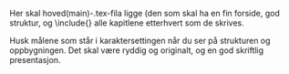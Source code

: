 Her skal hoved(main)-.tex-fila ligge (den som skal ha en fin forside, god struktur, og \include{} alle kapitlene etterhvert som de skrives.

Husk målene som står i karaktersettingen når du ser på strukturen og oppbygningen. Det skal være ryddig og originalt, og en god skriftlig presentasjon.
